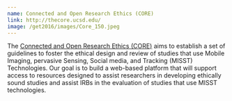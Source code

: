 ```yaml
---
name: Connected and Open Research Ethics (CORE)
link: http://thecore.ucsd.edu/
image: /get2016/images/Core_150.jpeg
---
```


The [Connected and Open Research Ethics (CORE)](http://thecore.ucsd.edu/) aims to establish a set of guidelines to foster the ethical design and review of studies that use Mobile Imaging, pervasive Sensing, Social media, and Tracking (MISST) Technologies. Our goal is to build a web-based platform that will support access to resources designed to assist researchers in developing ethically sound studies and assist IRBs in the evaluation of studies that use MISST technologies.
